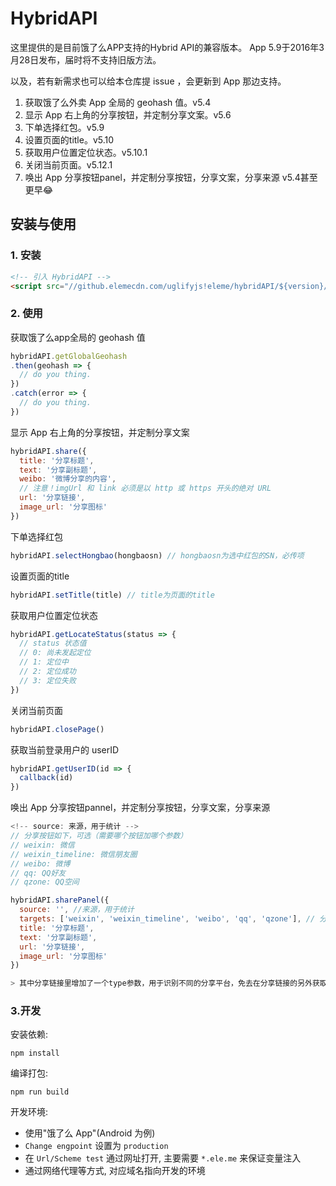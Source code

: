 # HybridAPI

这里提供的是目前饿了么APP支持的Hybrid API的兼容版本。 App 5.9于2016年3月28日发布，届时将不支持旧版方法。

以及，若有新需求也可以给本仓库提 issue ，会更新到 App 那边支持。

1. 获取饿了么外卖 App 全局的 geohash 值。v5.4
2. 显示 App 右上角的分享按钮，并定制分享文案。v5.6
3. 下单选择红包。v5.9
4. 设置页面的title。v5.10
3. 获取用户位置定位状态。v5.10.1
3. 关闭当前页面。v5.12.1
1. 唤出 App 分享按钮panel，并定制分享按钮，分享文案，分享来源 v5.4甚至更早:joy:

## 安装与使用

### 1. 安装

```html
<!-- 引入 HybridAPI -->
<script src="//github.elemecdn.com/uglifyjs!eleme/hybridAPI/${version}/hybrid-api.js"></script>
```

### 2. 使用

获取饿了么app全局的 geohash 值

```javascript
hybridAPI.getGlobalGeohash
.then(geohash => {
  // do you thing.
})
.catch(error => {
  // do you thing.
})
```

显示 App 右上角的分享按钮，并定制分享文案

```javascript
hybridAPI.share({
  title: '分享标题',
  text: '分享副标题',
  weibo: '微博分享的内容',
  // 注意！imgUrl 和 link 必须是以 http 或 https 开头的绝对 URL
  url: '分享链接',
  image_url: '分享图标'
})
```

下单选择红包
```javascript
hybridAPI.selectHongbao(hongbaosn) // hongbaosn为选中红包的SN，必传项
```

设置页面的title
```javascript
hybridAPI.setTitle(title) // title为页面的title
```

获取用户位置定位状态
```javascript
hybridAPI.getLocateStatus(status => {
  // status 状态值
  // 0: 尚未发起定位
  // 1: 定位中
  // 2: 定位成功
  // 3: 定位失败
})
```

关闭当前页面
```javascript
hybridAPI.closePage()
```

获取当前登录用户的 userID
```javascript
hybridAPI.getUserID(id => {
  callback(id)
})
```

唤出 App 分享按钮pannel，并定制分享按钮，分享文案，分享来源

```js
<!-- source: 来源，用于统计 -->
// 分享按钮如下，可选（需要哪个按钮加哪个参数）
// weixin: 微信
// weixin_timeline: 微信朋友圈
// weibo: 微博
// qq: QQ好友
// qzone: QQ空间

hybridAPI.sharePanel({
  source: '', //来源，用于统计
  targets: ['weixin', 'weixin_timeline', 'weibo', 'qq', 'qzone'], // 分享按钮
  title: '分享标题',
  text: '分享副标题',
  url: '分享链接',
  image_url: '分享图标'
})

> 其中分享链接里增加了一个type参数，用于识别不同的分享平台，免去在分享链接的另外获取。值为['weixin', 'weixin_timeline', 'weibo', 'qq', 'qzone']其中之一
```

### 3.开发

安装依赖:

```shell
npm install
```

编译打包:

```shell
npm run build
```

开发环境:

* 使用"饿了么 App"(Android 为例)
* `Change engpoint` 设置为 `production`
* 在 `Url/Scheme test` 通过网址打开, 主要需要 `*.ele.me` 来保证变量注入
* 通过网络代理等方式, 对应域名指向开发的环境

